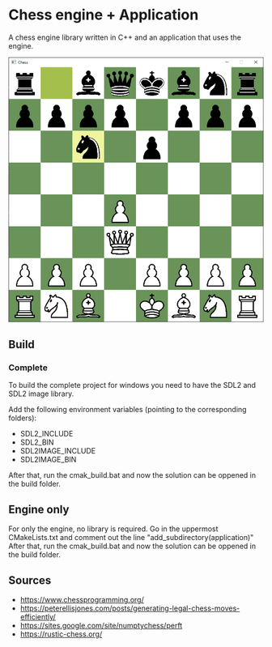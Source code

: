 # Chess engine + Application
A chess engine library written in C++ and an application that uses the engine.

![Chess](/Images/Readme.png)

## Build

### Complete

To build the complete project for windows you need to have the SDL2 and SDL2 image library.

Add the following environment variables (pointing to the corresponding folders):

* SDL2_INCLUDE
* SDL2_BIN
* SDL2IMAGE_INCLUDE
* SDL2IMAGE_BIN

After that, run the cmak_build.bat and now the solution can be oppened in the build folder.

## Engine only

For only the engine, no library is required.
Go in the uppermost CMakeLists.txt and comment out the line "add_subdirectory(application)"
After that, run the cmak_build.bat and now the solution can be oppened in the build folder.

## Sources

- https://www.chessprogramming.org/
- https://peterellisjones.com/posts/generating-legal-chess-moves-efficiently/
- https://sites.google.com/site/numptychess/perft
- https://rustic-chess.org/
